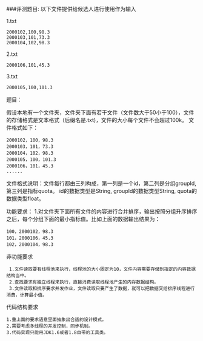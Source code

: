 ###评测题目:
以下文件提供给候选人进行使用作为输入

1.txt

    2000102,100,98.3
    2000103,101,73.3
    2000104,102,98.3

2.txt

    2000106,101,45.3

3.txt

    2000105,100,101.3

题目：

假设本地有一个文件夹，文件夹下面有若干文件（文件数大于50小于100），文件的存储格式是文本格式（后缀名是.txt)，文件的大小每个文件不会超过100k。
文件格式如下：

    2000102，100，98.3
    2000103，101，73.3
    2000104，102，98.3
    2000105，100，101.3
    2000106，101，45.3
    ......


文件格式说明：文件每行都由三列构成，第一列是一个id，第二列是分组groupId, 第三列是指标quota。
id的数据类型是String, groupId的数据类型String, quota的数据类型float。

功能要求：
    1.对文件夹下面所有文件的内容进行合并排序，输出按照分组升序排序之后，每个分组下面的最小指标值。比如上面的数据输出结果为：

    100，2000102，98.3
    101，2000106，45.3
    102，2000104，98.3


非功能要求

     1.文件读取要有线程池来执行，线程池的大小固定为10，文件内容需要存储到指定的内容数据结构当中。
     2.查找要求有独立线程来执行，直接消费读取线程池产生的内存数据结构。
     3.文件读取和排序要求并发作业，文件读取只要产生了数据，就可以把数据交给排序线程进行消费，计算最小值。



代码结构要求

    1.重上面的要求语意里面抽象出合适的设计模式。
    2.需要考虑多线程的并发控制，同步机制。
    3.代码实现只能用JDK1.6或者1.8自带的工具类。

